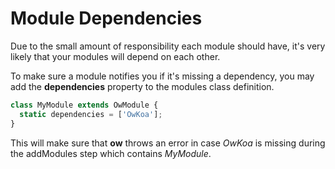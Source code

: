 # Module Dependencies

Due to the small amount of responsibility each module should have, it's very likely that your modules will depend on each other.

To make sure a module notifies you if it's missing a dependency, you may add the **dependencies** property to the modules class definition.

```js
class MyModule extends OwModule {
  static dependencies = ['OwKoa'];
}
```

This will make sure that **ow** throws an error in case *OwKoa* is missing during the addModules step which contains *MyModule*.